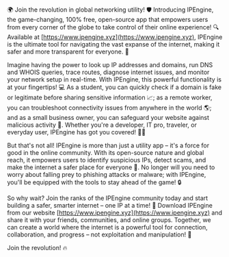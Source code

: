 🌍 Join the revolution in global networking utility! 🛡️ Introducing IPEngine, the game-changing, 100% free, open-source app that empowers users from every corner of the globe to take control of their online experience! 🔍 Available at [https://www.ipengine.xyz](https://www.ipengine.xyz), IPEngine is the ultimate tool for navigating the vast expanse of the internet, making it safer and more transparent for everyone. 📡

Imagine having the power to look up IP addresses and domains, run DNS and WHOIS queries, trace routes, diagnose internet issues, and monitor your network setup in real-time. With IPEngine, this powerful functionality is at your fingertips! 💻 As a student, you can quickly check if a domain is fake or legitimate before sharing sensitive information 📈; as a remote worker, you can troubleshoot connectivity issues from anywhere in the world 🌎; and as a small business owner, you can safeguard your website against malicious activity 🚨. Whether you're a developer, IT pro, traveler, or everyday user, IPEngine has got you covered! 🏃‍♀️

But that's not all! IPEngine is more than just a utility app – it's a force for good in the online community. With its open-source nature and global reach, it empowers users to identify suspicious IPs, detect scams, and make the internet a safer place for everyone 🚨. No longer will you need to worry about falling prey to phishing attacks or malware; with IPEngine, you'll be equipped with the tools to stay ahead of the game! 🔒

So why wait? Join the ranks of the IPEngine community today and start building a safer, smarter internet – one IP at a time! 🚀 Download IPEngine from our website [https://www.ipengine.xyz](https://www.ipengine.xyz) and share it with your friends, communities, and online groups. Together, we can create a world where the internet is a powerful tool for connection, collaboration, and progress – not exploitation and manipulation! 💪

Join the revolution! 🔥